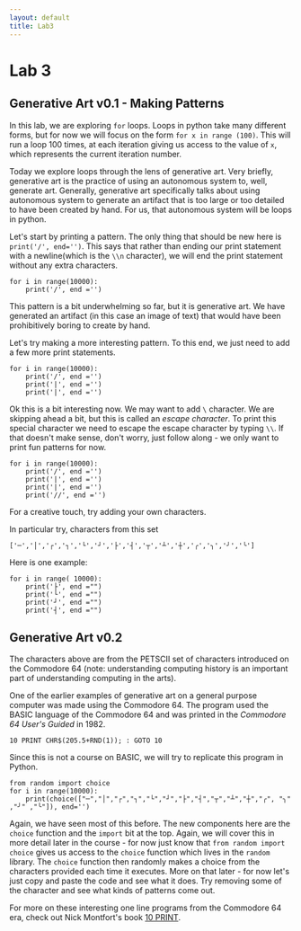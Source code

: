 ```yaml
---
layout: default
title: Lab3
---
```

 
# Lab 3

## Generative Art v0.1 - Making Patterns

In this lab, we are exploring ```for``` loops. Loops in python take many different forms, but for now we will focus on the form ```for x in range (100)```. This will run a loop 100 times, at each iteration giving us access to the value of ```x```, which represents the current iteration number.

Today we explore loops through the lens of generative art. Very briefly, generative art is the practice of using an autonomous system to, well, generate art. Generally, generative art specifically talks about using autonomous system to generate an artifact that is too large or too detailed to have been created by hand. For us, that autonomous system will be loops in python.

Let's start by printing a pattern. The only thing that should be new here is ```print('/', end='')```. This says that rather than ending our print statement with a newline(which is the ```\\n``` character), we will end the print statement without any extra characters.

    for i in range(10000):
        print('/', end ='')

This pattern is a bit underwhelming so far, but it is generative art. We have generated an artifact (in this case an image of text) that would have been prohibitively boring to create by hand.

Let's try making a more interesting pattern. To this end, we just need to add a few more print statements.

    for i in range(10000):
        print('/', end ='')
        print('|', end ='')
        print('|', end ='')

Ok this is a bit interesting now. We may want to add ```\``` character. We are skipping ahead a bit, but this is called an *escape character*. To print this special character we need to escape the escape character by typing ```\\```. If that doesn't make sense, don't worry, just follow along - we only want to print fun patterns for now. 

    for i in range(10000):
        print('/', end ='')
        print('|', end ='')
        print('|', end ='')
        print('//', end ='')

For a creative touch, try adding your own characters.

In particular try, characters from this set 

    ['─','│','┌','┐','└','┘','├','┤','┬','┴','┼','╭','╮','╯','╰']

Here is one example:

    for i in range( 10000):
        print('├', end ="")
        print('└', end ="")
        print('┘', end ="")
        print('┤', end ="")

## Generative Art v0.2

The characters above are from the PETSCII set of characters introduced on the Commodore 64 (note: understanding computing history is an important part of understanding computing in the arts).

One of the earlier examples of generative art on a general purpose computer was made using the Commodore 64. The program used the BASIC language of the Commodore 64 and was printed in the *Commodore 64 User's Guided* in 1982. 

    10 PRINT CHR$(205.5+RND(1)); : GOTO 10

Since this is not a course on BASIC, we will try to replicate this program in Python.

    from random import choice
    for i in range(10000):
        print(choice(["─","│","┌","┐","└","┘","├","┤","┬","┴","┼","╭", "╮" ,"╯" ,"╰"]), end='')

Again, we have seen most of this before. The new components here are the ```choice``` function and the ```import``` bit at the top. Again, we will cover this in more detail later in the course - for now just know that ```from random import choice``` gives us access to the ```choice``` function which lives in the ```random``` library. The ```choice``` function then randomly makes a choice from the characters provided each time it executes. More on that later - for now let's just copy and paste the code and see what it does. Try removing some of the character and see what kinds of patterns come out.

For more on these interesting one line programs from the Commodore 64 era, check out Nick Montfort's book [10 PRINT](https://10print.org/).

<!--- If you are interested in further examples of code generating art from a single simple loop, you may be interested in [Nick Montfort's Through the Park](https://nickm.com/poems/through_the_park.html) (the website is implemented in Javascript, but the Python source code is also available on the site). As a word of warning, this work is "art" in every sense of the word - it evokes some very intense imagery and will probably make you uncomfortable at least. Far more than might be expected for a single Python loop. --->
